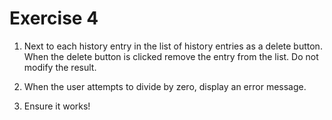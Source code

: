 # Exercise 4

1. Next to each history entry in the list of history entries as a delete button. When the delete button is clicked remove the entry from the list. Do not modify the result.

2. When the user attempts to divide by zero, display an error message.

3. Ensure it works!